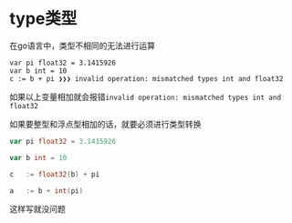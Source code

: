 # type类型

在go语言中，类型不相同的无法进行运算

```
var pi float32 = 3.1415926
var b int = 10
c := b + pi ❯❯❯ invalid operation: mismatched types int and float32
```

如果以上变量相加就会报错`invalid operation: mismatched types int and float32`

如果要整型和浮点型相加的话，就要必须进行类型转换

```go
var pi float32 = 3.1415926

var b int = 10

c 	:= float32(b) + pi

a 	:= b + int(pi)
```

这样写就没问题